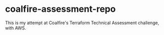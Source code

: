 # coalfire-assessment-repo
This is my attempt at Coalfire's Terraform Technical Assessment challenge, with AWS.
